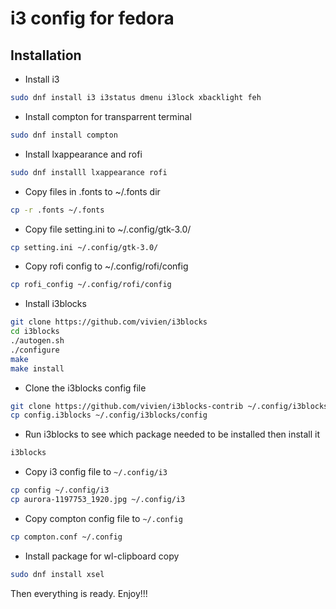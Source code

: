# i3 config for fedora

## Installation
* Install i3
```sh
sudo dnf install i3 i3status dmenu i3lock xbacklight feh
```
* Install compton for transparrent terminal
```sh
sudo dnf install compton
```
* Install lxappearance and rofi
```sh
sudo dnf installl lxappearance rofi
```
* Copy files in .fonts to ~/.fonts dir
```sh
cp -r .fonts ~/.fonts
```
* Copy file setting.ini to ~/.config/gtk-3.0/
```sh
cp setting.ini ~/.config/gtk-3.0/
```
* Copy rofi config to ~/.config/rofi/config
```sh
cp rofi_config ~/.config/rofi/config
```
* Install i3blocks
```sh
git clone https://github.com/vivien/i3blocks
cd i3blocks
./autogen.sh
./configure
make
make install
```
* Clone the i3blocks config file
```sh
git clone https://github.com/vivien/i3blocks-contrib ~/.config/i3blocks
cp config.i3blocks ~/.config/i3blocks/config
```
* Run i3blocks to see which package needed to be installed then install it
```sh
i3blocks
```
* Copy i3 config file to `~/.config/i3`
```sh
cp config ~/.config/i3
cp aurora-1197753_1920.jpg ~/.config/i3
```
* Copy compton config file to `~/.config`
```sh
cp compton.conf ~/.config
```
* Install package for wl-clipboard copy
```sh
sudo dnf install xsel
```

Then everything is ready. Enjoy!!!

